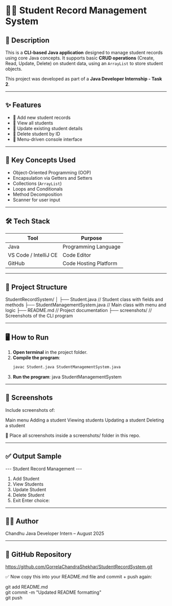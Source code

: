 # 🧑‍🎓 Student Record Management System

## 📌 Description

This is a **CLI-based Java application** designed to manage student records using core Java concepts. It supports basic **CRUD operations** (Create, Read, Update, Delete) on student data, using an `ArrayList` to store student objects.

This project was developed as part of a **Java Developer Internship - Task 2**.

---

## ✨ Features

- 🔹 Add new student records
- 🔹 View all students
- 🔹 Update existing student details
- 🔹 Delete student by ID
- 🔹 Menu-driven console interface

---

## 🧠 Key Concepts Used

- Object-Oriented Programming (OOP)
- Encapsulation via Getters and Setters
- Collections (`ArrayList`)
- Loops and Conditionals
- Method Decomposition
- Scanner for user input

---

## 🛠️ Tech Stack

| Tool         | Purpose               |
|--------------|------------------------|
| Java         | Programming Language   |
| VS Code / IntelliJ CE | Code Editor      |
| GitHub       | Code Hosting Platform  |

---

## 📁 Project Structure

StudentRecordSystem/
│
├── Student.java // Student class with fields and methods
├── StudentManagementSystem.java // Main class with menu and logic
├── README.md // Project documentation
├── screenshots/ // Screenshots of the CLI program

---

## 🖥️ How to Run

1. **Open terminal** in the project folder.
2. **Compile the program**:
   ```bash
   javac Student.java StudentManagementSystem.java
3. **Run the program**:
   java StudentManagementSystem

---

## 📸 Screenshots
Include screenshots of:

Main menu
Adding a student
Viewing students
Updating a student
Deleting a student

📁 Place all screenshots inside a screenshots/ folder in this repo.

---

## ✅ Output Sample

--- Student Record Management ---
1. Add Student
2. View Students
3. Update Student
4. Delete Student
5. Exit
Enter choice:
---
## 🙋‍♂️ Author
Chandhu Java Developer Intern – August 2025

---
## 🔗 GitHub Repository
https://github.com/GorrelaChandraShekhar/StudentRecordSystem.git

✅ Now copy this into your README.md file and commit + push again:

git add README.md   
git commit -m "Updated README formatting"   
git push
